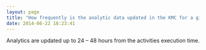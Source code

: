 ```yaml
---
layout: page
title: "How frequently is the analytic data updated in the KMC for a given item? "
date: 2014-06-22 18:23:41
---
```


<span>Analytics are updated up to 24 – 48 hours from the activities execution time.</span>